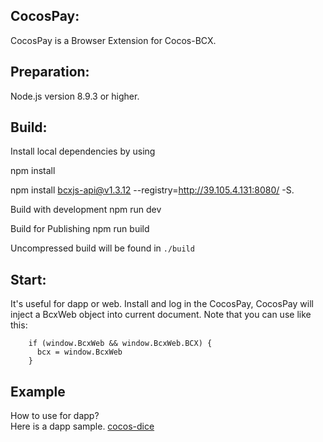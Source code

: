 ## CocosPay:

CocosPay is a Browser Extension for Cocos-BCX.

## Preparation:

Node.js version 8.9.3 or higher.

## Build:

Install local dependencies by using 

npm install

npm install bcxjs-api@v1.3.12 --registry=http://39.105.4.131:8080/ -S. 

Build with development 
npm run dev 

Build for Publishing 
npm run build

Uncompressed build will be found in `./build`

## Start:

It's useful for dapp or web.
Install and log in the CocosPay,
CocosPay will inject a BcxWeb object into current document.
Note that you can use like this:

        if (window.BcxWeb && window.BcxWeb.BCX) {
          bcx = window.BcxWeb
        }

## Example

How to use for dapp?  
Here is a dapp sample. [cocos-dice](https://github.com/Cocos-BCX/cocos-dice)
